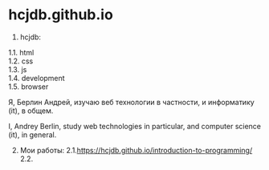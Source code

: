 # hcjdb.github.io

1. hcjdb:<br>

1.1. html<br>
1.2. css<br>
1.3. js<br>
1.4. development<br>
1.5. browser<br>

 Я, Берлин Андрей, изучаю веб технологии
в частности, и информатику (it), в общем. 

I, Andrey Berlin, study web technologies
in particular, and computer science (it), 
in general.

2. Мои работы: 
2.1.https://hcjdb.github.io/introduction-to-programming/
2.2. 
